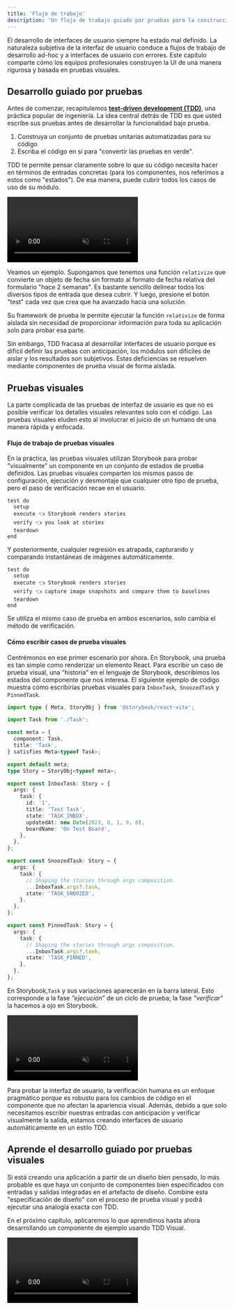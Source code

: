 ```yaml
---
title: 'Flujo de trabajo'
description: 'Un flujo de trabajo guiado por pruebas para la construcción de componentes'
---
```


El desarrollo de interfaces de usuario siempre ha estado mal definido. La naturaleza subjetiva de la interfaz de usuario conduce a flujos de trabajo de desarrollo ad-hoc y a interfaces de usuario con errores. Este capítulo comparte cómo los equipos profesionales construyen la UI de una manera rigurosa y basada en pruebas visuales.

## Desarrollo guiado por pruebas

Antes de comenzar, recapitulemos **[test-driven development (TDD)](https://en.wikipedia.org/wiki/Test-driven_development)**, una práctica popular de ingeniería. La idea central detrás de TDD es que usted escribe sus pruebas antes de desarrollar la funcionalidad bajo prueba.

1. Construya un conjunto de pruebas unitarias automatizadas para su código
2. Escriba el código en sí para "convertir las pruebas en verde".

TDD te permite pensar claramente sobre lo que su código necesita hacer en términos de entradas concretas (para los componentes, nos referimos a estos como "estados"). De esa manera, puede cubrir todos los casos de uso de su módulo.

<video autoPlay muted playsInline loop>
  <source
    src="/visual-testing-handbook/test-driven-development.mp4"
    type="video/mp4">
</video>

Veamos un ejemplo. Supongamos que tenemos una función `relativize` que convierte un objeto de fecha sin formato al formato de fecha relativa del formulario "hace 2 semanas". Es bastante sencillo delinear todos los diversos tipos de entrada que desea cubrir. Y luego, presione el botón "test" cada vez que crea que ha avanzado hacia una solución.

Su framework de prueba le permite ejecutar la función `relativize` de forma aislada sin necesidad de proporcionar información para toda su aplicación solo para probar esa parte.

Sin embargo, TDD fracasa al desarrollar interfaces de usuario porque es difícil definir las pruebas con anticipación, los módulos son difíciles de aislar y los resultados son subjetivos. Estas deficiencias se resuelven mediante componentes de prueba visual de forma aislada.

## Pruebas visuales

La parte complicada de las pruebas de interfaz de usuario es que no es posible verificar los detalles visuales relevantes solo con el código. Las pruebas visuales eluden esto al involucrar el juicio de un humano de una manera rápida y enfocada.

#### Flujo de trabajo de pruebas visuales

En la práctica, las pruebas visuales utilizan Storybook para probar "visualmente" un componente en un conjunto de estados de prueba definidos. Las pruebas visuales comparten los mismos pasos de configuración, ejecución y desmontaje que cualquier otro tipo de prueba, pero el paso de verificación recae en el usuario.

```shell:clipboard=false
test do
  setup
  execute 👈 Storybook renders stories
  verify 👈 you look at stories
  teardown
end
```

Y posteriormente, cualquier regresión es atrapada, capturando y comparando instantáneas de imágenes automáticamente.

```shell:clipboard=false
test do
  setup
  execute 👈 Storybook renders stories
  verify 👈 capture image snapshots and compare them to baselines
  teardown
end
```

Se utiliza el mismo caso de prueba en ambos escenarios, solo cambia el método de verificación.

#### Cómo escribir casos de prueba visuales

Centrémonos en ese primer escenario por ahora. En Storybook, una prueba es tan simple como renderizar un elemento React. Para escribir un caso de prueba visual, una "historia" en el lenguaje de Storybook, describimos los estados del componente que nos interesa. El siguiente ejemplo de código muestra cómo escribirías pruebas visuales para `InboxTask`,` SnoozedTask` y `PinnedTask`.

```ts:title=src/components/Task.stories.ts
import type { Meta, StoryObj } from '@storybook/react-vite';

import Task from './Task';

const meta = {
  component: Task,
  title: 'Task',
} satisfies Meta<typeof Task>;

export default meta;
type Story = StoryObj<typeof meta>;

export const InboxTask: Story = {
  args: {
    task: {
      id: '1',
      title: 'Test Task',
      state: 'TASK_INBOX',
      updatedAt: new Date(2023, 0, 1, 9, 0),
      boardName: 'On Test Board',
    },
  },
};

export const SnoozedTask: Story = {
  args: {
    task: {
      // Shaping the stories through args composition.
      ...InboxTask.args?.task,
      state: 'TASK_SNOOZED',
    },
  },
};

export const PinnedTask: Story = {
  args: {
    task: {
      // Shaping the stories through args composition.
      ...InboxTask.args?.task,
      state: 'TASK_PINNED',
    },
  },
};
```

En Storybook,`Task` y sus variaciones aparecerán en la barra lateral. Esto corresponde a la fase _“ejecución”_ de un ciclo de prueba; la fase _"verificar"_ la hacemos a ojo en Storybook.

<video autoPlay muted playsInline loop>
  <source
    src="/visual-testing-handbook/task-stories-snoozed-optimized.mp4"
    type="video/mp4"/>
</video>
 
Para probar la interfaz de usuario, la verificación humana es un enfoque pragmático porque es robusto para los cambios de código en el componente que no afectan la apariencia visual. Además, debido a que solo necesitamos escribir nuestras entradas con anticipación y verificar visualmente la salida, estamos creando interfaces de usuario automáticamente en un estilo TDD.

## Aprende el desarrollo guiado por pruebas visuales

Si está creando una aplicación a partir de un diseño bien pensado, lo más probable es que haya un conjunto de componentes bien especificados con entradas y salidas integradas en el artefacto de diseño. Combine esta "especificación de diseño" con el proceso de prueba visual y podrá ejecutar una analogía exacta con TDD.

En el próximo capítulo, aplicaremos lo que aprendimos hasta ahora desarrollando un componente de ejemplo usando TDD Visual.

<video autoPlay muted playsInline loop>
  <source
    src="/visual-testing-handbook/visual-test-driven-development.mp4"
    type="video/mp4">
</video>
